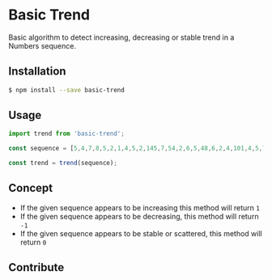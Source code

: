 # Basic Trend

Basic algorithm to detect increasing, decreasing or stable trend in a Numbers sequence.

## Installation

```bash
$ npm install --save basic-trend
```

## Usage

```javascript
import trend from 'basic-trend';

const sequence = [5,4,7,8,5,2,1,4,5,2,145,7,54,2,6,5,48,6,2,4,101,4,5,75,4,1,2,4,7,5,1,2,5,65,4,4,7,8];

const trend = trend(sequence);
```

## Concept

- If the given sequence appears to be increasing this method will return `1`
- If the given sequence appears to be decreasing, this method will return `-1`
- If the given sequence appears to be stable or scattered, this method will return `0`

## Contribute
